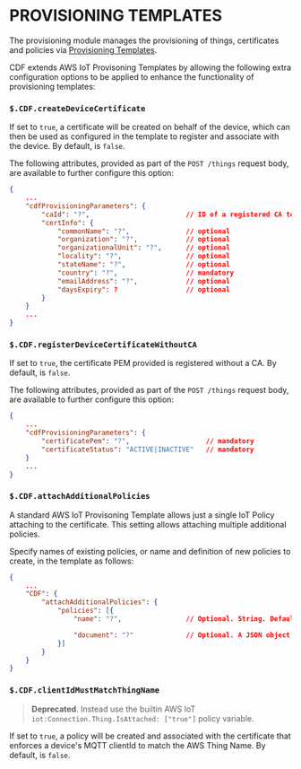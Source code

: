 # PROVISIONING TEMPLATES

The provisioning module manages the provisioning of things, certificates and policies via [Provisioning Templates](https://docs.aws.amazon.com/iot/latest/developerguide/provision-template.html).

CDF extends AWS IoT Provisoning Templates by allowing the following extra configuration options to be applied to enhance the functionality of provisioning templates:

### `$.CDF.createDeviceCertificate` 
If set to `true`, a certificate will be created on behalf of the device, which can then be used as configured in the template to register and associate with the device.  By default, is `false`.

The following attributes, provided as part of the `POST /things` request body, are available to further configure this option:

```json
{
    ...
    "cdfProvisioningParameters": {
        "caId": "?",                        // ID of a registered CA to use to create the device certificate. Mandatory.
        "certInfo": {
            "commonName": "?",              // optional
            "organization": "?",            // optional
            "organizationalUnit": "?",      // optional
            "locality": "?",                // optional
            "stateName": "?",               // optional
            "country": "?",                 // mandatory
            "emailAddress": "?",            // optional
            "daysExpiry": ?                 // optional
        }
    }
    ...
}
```


### `$.CDF.registerDeviceCertificateWithoutCA` 
If set to `true`, the certificate PEM provided is registered without a CA.  By default, is `false`. 

The following attributes, provided as part of the `POST /things` request body, are available to further configure this option:

```json
{
    ...
    "cdfProvisioningParameters": {
        "certificatePem": "?",                   // mandatory
        "certificateStatus": "ACTIVE|INACTIVE"   // mandatory
    }
    ...
}
```

### `$.CDF.attachAdditionalPolicies`

A standard AWS IoT Provisoning Template allows just a single IoT Policy attaching to the certificate. This setting allows attaching multiple additional policies.

Specify names of existing policies, or name and definition of new policies to create, in the template as follows:

```json
{
    ...
    "CDF": {    
        "attachAdditionalPolicies": {
            "policies": [{
                "name": "?",                // Optional. String. Defaults to a hash of the policy document. If you are using an existing AWS IoT policy, for the PolicyName property, enter the name of the policy. Do not include the PolicyDocument property.

                "document": "?"             // Optional. A JSON object specified as an escaped string. If PolicyDocument is not provided, the policy must already be created.
            }]
        }
    }
}
```




### `$.CDF.clientIdMustMatchThingName` 

> **Deprecated**. Instead use the builtin AWS IoT `iot:Connection.Thing.IsAttached: ["true"]` policy variable.

If set to `true`, a policy will be created and associated with the certificate that enforces a device's MQTT clientId to match the AWS Thing Name.  By default, is `false`.
